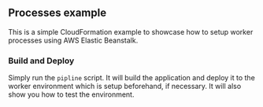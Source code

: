## Processes example
This is a simple CloudFormation example to showcase how to
setup worker processes using AWS Elastic Beanstalk.

### Build and Deploy
Simply run the `pipline` script. It will build the application and
deploy it to the worker environment which is setup beforehand, if
necessary. It will also show you how to test the environment.
